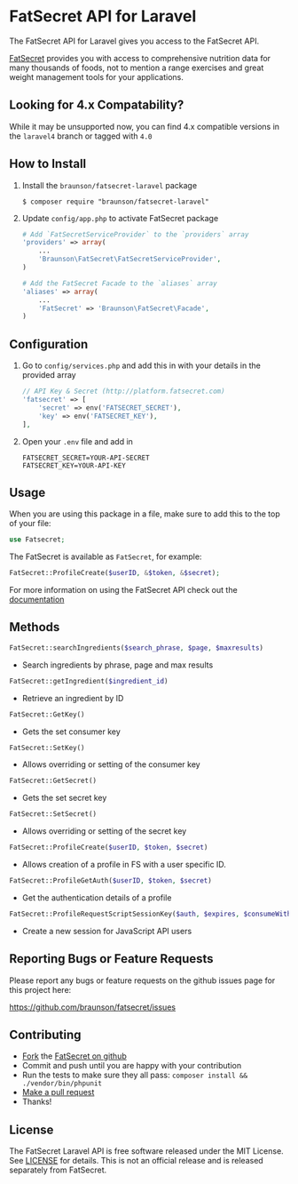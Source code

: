 FatSecret API for Laravel
============================

The FatSecret API for Laravel gives you access to the FatSecret API.

[FatSecret](http://platform.fatsecret.com/api) provides you with access to comprehensive nutrition data for many thousands of foods, not to mention a range exercises and great weight management tools for your applications.

Looking for 4.x Compatability?
-------------
While it may be unsupported now, you can find 4.x compatible versions in the `laravel4` branch or tagged with `4.0`

How to Install
--------------

1.  Install the `braunson/fatsecret-laravel` package

	```shell
	$ composer require "braunson/fatsecret-laravel"
	```

2.  Update `config/app.php` to activate FatSecret package

	```php
	# Add `FatSecretServiceProvider` to the `providers` array
	'providers' => array(
		...
		'Braunson\FatSecret\FatSecretServiceProvider',
	)

	# Add the FatSecret Facade to the `aliases` array
	'aliases' => array(
		...
		'FatSecret' => 'Braunson\FatSecret\Facade',
	)
	```


Configuration
-------------

1. Go to `config/services.php` and add this in with your details in the provided array

	```php
	// API Key & Secret (http://platform.fatsecret.com)
    'fatsecret' => [
        'secret' => env('FATSECRET_SECRET'),
        'key' => env('FATSECRET_KEY'),
    ],
	```

2. Open your `.env` file and add in
	```
	FATSECRET_SECRET=YOUR-API-SECRET
	FATSECRET_KEY=YOUR-API-KEY
	```


Usage
------------------------

When you are using this package in a file, make sure to add this to the top of your file:

```php
use Fatsecret;
```

The FatSecret is available as `FatSecret`, for example:

```php
FatSecret::ProfileCreate($userID, &$token, &$secret);
```

For more information on using the FatSecret API check out the [documentation](http://platform.fatsecret.com/api/)

Methods
------------------------

```php
FatSecret::searchIngredients($search_phrase, $page, $maxresults)
```
- Search ingredients by phrase, page and max results

```php
FatSecret::getIngredient($ingredient_id)
```
- Retrieve an ingredient by ID

```php
FatSecret::GetKey()
```
- Gets the set consumer key

```php
FatSecret::SetKey()
```
- Allows overriding or setting of the consumer key

```php
FatSecret::GetSecret()
```
- Gets the set secret key

```php
FatSecret::SetSecret()
```
- Allows overriding or setting of the secret key

```php
FatSecret::ProfileCreate($userID, $token, $secret)
```
- Allows creation of a profile in FS with a user specific ID.

```php
FatSecret::ProfileGetAuth($userID, $token, $secret)
```
- Get the authentication details of a profile

```php
FatSecret::ProfileRequestScriptSessionKey($auth, $expires, $consumeWithin, $permittedReferrerRegex, $cookie, $sessionKey)
```
- Create a new session for JavaScript API users





Reporting Bugs or Feature Requests
----------------------------------

Please report any bugs or feature requests on the github issues page for this project here:

<https://github.com/braunson/fatsecret/issues>


Contributing
------------

-   [Fork](https://help.github.com/articles/fork-a-repo) the [FatSecret on github](https://github.com/braunson/fatsecret)
-   Commit and push until you are happy with your contribution
-   Run the tests to make sure they all pass: `composer install && ./vendor/bin/phpunit`
-   [Make a pull request](https://help.github.com/articles/using-pull-requests)
-   Thanks!


License
-------

The FatSecret Laravel API is free software released under the MIT License.
See [LICENSE](https://github.com/braunson/fatsecret/blob/master/LICENSE) for details. This is not an official release and is released separately from FatSecret.
